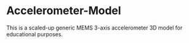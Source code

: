 # Accelerometer-Model
This is a scaled-up generic MEMS 3-axis accelerometer 3D model for educational purposes.

